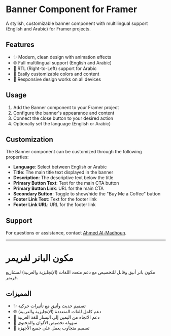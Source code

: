 # Banner Component for Framer

A stylish, customizable banner component with multilingual support (English and Arabic) for Framer projects.

## Features

- ✨ Modern, clean design with animation effects
- 🌐 Full multilingual support (English and Arabic)
- 🔄 RTL (Right-to-Left) support for Arabic
- 🎨 Easily customizable colors and content
- 📱 Responsive design works on all devices

## Usage

1. Add the Banner component to your Framer project
2. Configure the banner's appearance and content
3. Connect the close button to your desired action
4. Optionally set the language (English or Arabic)

## Customization

The Banner component can be customized through the following properties:

- **Language**: Select between English or Arabic
- **Title**: The main title text displayed in the banner
- **Description**: The descriptive text below the title
- **Primary Button Text**: Text for the main CTA button
- **Primary Button Link**: URL for the main CTA
- **Secondary Button**: Toggle to show/hide the "Buy Me a Coffee" button
- **Footer Link Text**: Text for the footer link
- **Footer Link URL**: URL for the footer link

## Support

For questions or assistance, contact [Ahmed Al-Madhoun](https://framer.com/@ahmed-almadhoun/).

---

# مكون البانر لفريمر

مكون بانر أنيق وقابل للتخصيص مع دعم متعدد اللغات (الإنجليزية والعربية) لمشاريع فريمر.

## المميزات

- ✨ تصميم حديث وأنيق مع تأثيرات حركية
- 🌐 دعم كامل للغات المتعددة (الإنجليزية والعربية)
- 🔄 دعم الاتجاه من اليمين إلى اليسار للغة العربية
- 🎨 سهولة تخصيص الألوان والمحتوى
- 📱 تصميم متجاوب يعمل على جميع الأجهزة 